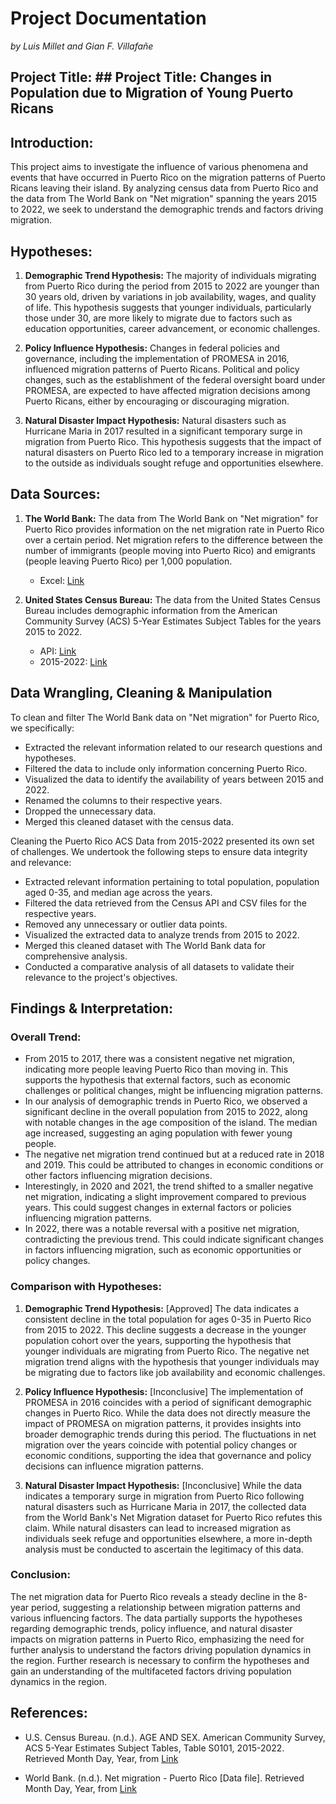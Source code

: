 # Project Documentation

_by Luis Millet and Gian F. Villafañe_

## Project Title: ## Project Title: Changes in Population due to Migration of Young Puerto Ricans

## Introduction:

This project aims to investigate the influence of various phenomena and events that have occurred in Puerto Rico on the migration patterns of Puerto Ricans leaving their island. By analyzing census data from Puerto Rico and the data from The World Bank on "Net migration" spanning the years 2015 to 2022, we seek to understand the demographic trends and factors driving migration.

## Hypotheses:

1. **Demographic Trend Hypothesis:** The majority of individuals migrating from Puerto Rico during the period from 2015 to 2022 are younger than 30 years old, driven by variations in job availability, wages, and quality of life. This hypothesis suggests that younger individuals, particularly those under 30, are more likely to migrate due to factors such as education opportunities, career advancement, or economic challenges.

2. **Policy Influence Hypothesis:** Changes in federal policies and governance, including the implementation of PROMESA in 2016, influenced migration patterns of Puerto Ricans. Political and policy changes, such as the establishment of the federal oversight board under PROMESA, are expected to have affected migration decisions among Puerto Ricans, either by encouraging or discouraging migration.

3. **Natural Disaster Impact Hypothesis:** Natural disasters such as Hurricane Maria in 2017 resulted in a significant temporary surge in migration from Puerto Rico. This hypothesis suggests that the impact of natural disasters on Puerto Rico led to a temporary increase in migration to the outside as individuals sought refuge and opportunities elsewhere.

## Data Sources:

1. **The World Bank:** The data from The World Bank on "Net migration" for Puerto Rico provides information on the net migration rate in Puerto Rico over a certain period. Net migration refers to the difference between the number of immigrants (people moving into Puerto Rico) and emigrants (people leaving Puerto Rico) per 1,000 population.

   - Excel: [Link](https://api.worldbank.org/v2/en/indicator/SM.POP.NETM?downloadformat=excel)

2. **United States Census Bureau:** The data from the United States Census Bureau includes demographic information from the American Community Survey (ACS) 5-Year Estimates Subject Tables for the years 2015 to 2022.
   - API: [Link](https://api.census.gov/data/{year}/acs/acs5)
   - 2015-2022: [Link](https://api.census.gov/data/2022/acs/acs5/subject)

## Data Wrangling, Cleaning & Manipulation

To clean and filter The World Bank data on "Net migration" for Puerto Rico, we specifically:

- Extracted the relevant information related to our research questions and hypotheses.
- Filtered the data to include only information concerning Puerto Rico.
- Visualized the data to identify the availability of years between 2015 and 2022.
- Renamed the columns to their respective years.
- Dropped the unnecessary data.
- Merged this cleaned dataset with the census data.

Cleaning the Puerto Rico ACS Data from 2015-2022 presented its own set of challenges. We undertook the following steps to ensure data integrity and relevance:

- Extracted relevant information pertaining to total population, population aged 0-35, and median age across the years.
- Filtered the data retrieved from the Census API and CSV files for the respective years.
- Removed any unnecessary or outlier data points.
- Visualized the extracted data to analyze trends from 2015 to 2022.
- Merged this cleaned dataset with The World Bank data for comprehensive analysis.
- Conducted a comparative analysis of all datasets to validate their relevance to the project's objectives.

## Findings & Interpretation:

### Overall Trend:

- From 2015 to 2017, there was a consistent negative net migration, indicating more people leaving Puerto Rico than moving in. This supports the hypothesis that external factors, such as economic challenges or political changes, might be influencing migration patterns.
- In our analysis of demographic trends in Puerto Rico, we observed a significant decline in the overall population from 2015 to 2022, along with notable changes in the age composition of the island. The median age increased, suggesting an aging population with fewer young people.
- The negative net migration trend continued but at a reduced rate in 2018 and 2019. This could be attributed to changes in economic conditions or other factors influencing migration decisions.
- Interestingly, in 2020 and 2021, the trend shifted to a smaller negative net migration, indicating a slight improvement compared to previous years. This could suggest changes in external factors or policies influencing migration patterns.
- In 2022, there was a notable reversal with a positive net migration, contradicting the previous trend. This could indicate significant changes in factors influencing migration, such as economic opportunities or policy changes.

### Comparison with Hypotheses:

1. **Demographic Trend Hypothesis:** [Approved] The data indicates a consistent decline in the total population for ages 0-35 in Puerto Rico from 2015 to 2022. This decline suggests a decrease in the younger population cohort over the years, supporting the hypothesis that younger individuals are migrating from Puerto Rico. The negative net migration trend aligns with the hypothesis that younger individuals may be migrating due to factors like job availability and economic challenges.

2. **Policy Influence Hypothesis:** [Inconclusive] The implementation of PROMESA in 2016 coincides with a period of significant demographic changes in Puerto Rico. While the data does not directly measure the impact of PROMESA on migration patterns, it provides insights into broader demographic trends during this period. The fluctuations in net migration over the years coincide with potential policy changes or economic conditions, supporting the idea that governance and policy decisions can influence migration patterns.

3. **Natural Disaster Impact Hypothesis:** [Inconclusive] While the data indicates a temporary surge in migration from Puerto Rico following natural disasters such as Hurricane Maria in 2017, the collected data from the World Bank's Net Migration dataset for Puerto Rico refutes this claim. While natural disasters can lead to increased migration as individuals seek refuge and opportunities elsewhere, a more in-depth analysis must be conducted to ascertain the legitimacy of this data.

### Conclusion:

The net migration data for Puerto Rico reveals a steady decline in the 8-year period, suggesting a relationship between migration patterns and various influencing factors. The data partially supports the hypotheses regarding demographic trends, policy influence, and natural disaster impacts on migration patterns in Puerto Rico, emphasizing the need for further analysis to understand the factors driving population dynamics in the region. Further research is necessary to confirm the hypotheses and gain an understanding of the multifaceted factors driving population dynamics in the region.

## References:

- U.S. Census Bureau. (n.d.). AGE AND SEX. American Community Survey, ACS 5-Year Estimates Subject Tables, Table S0101, 2015-2022. Retrieved Month Day, Year, from [Link](https://data.census.gov/table/ACSST5Y2020.S0101?moe=false)

- World Bank. (n.d.). Net migration - Puerto Rico [Data file]. Retrieved Month Day, Year, from [Link](https://data.worldbank.org/indicator/SM.POP.NETM?end=2023&locations=PR&start=2015)
